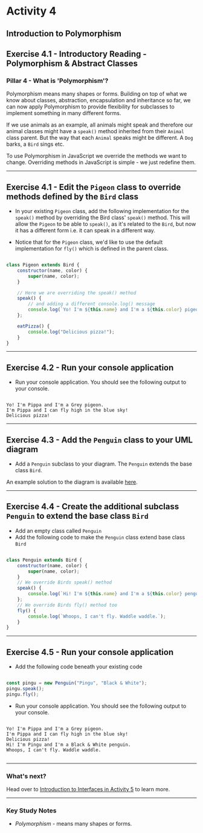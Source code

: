 # Activity 4
## Introduction to Polymorphism

## Exercise 4.1 - Introductory Reading - Polymorphism & Abstract Classes

### Pillar 4 - What is 'Polymorphism'?

Polymorphism means many shapes or forms. Building on top of what we know about classes, abstraction, encapsulation and inheritance so far, we can now apply Polymorphism to provide flexibility for subclasses to implement something in many different forms. 

If we use animals as an example, all animals might speak and therefore our animal classes might have a `speak()` method inherited from their `Animal` class parent. But the way that each `Animal` speaks might be different. A `Dog` barks, a `Bird` sings etc. 

To use Polymorphism in JavaScript we override the methods we want to change. Overriding methods in JavaScript is simple - we just redefine them. 

---

## Exercise 4.1 - Edit the `Pigeon` class to override methods defined by the `Bird` class

- In your existing `Pigeon` class, add the following implementation for the `speak()` method by overriding the Bird class' `speak()` method. This will allow the `Pigeon` to be able to `speak()`, as it's related to the `Bird`, but now it has a different form i.e. it can speak in a different way.

- Notice that for the `Pigeon` class, we'd like to use the default implementation for `fly()` which is defined in the parent class.


```JavaScript

class Pigeon extends Bird {
    constructor(name, color) {
        super(name, color);
    }

    // Here we are overriding the speak() method
    speak() {
        // and adding a different console.log() message
        console.log(`Yo! I'm ${this.name} and I'm a ${this.color} pigeon.`);
    };

    eatPizza() {
        console.log("Delicious pizza!");
    }
}

```

---
## Exercise 4.2 - Run your console application

- Run your console application. You should see the following output to your console.

```

Yo! I'm Pippa and I'm a Grey pigeon.
I'm Pippa and I can fly high in the blue sky!
Delicious pizza!

```

---

## Exercise 4.3 - Add the `Penguin` class to your UML diagram

- Add a `Penguin` subclass to your diagram. The `Penguin` extends the base class `Bird`.

An example solution to the diagram is available [here](../solutions/activity_4_exercise_4.6.png).

---

## Exercise 4.4 - Create the additional subclass `Penguin` to extend the base class `Bird`

- Add an empty class called `Penguin`
- Add the following code to make the `Penguin` class extend base class `Bird`

```JavaScript

class Penguin extends Bird {
    constructor(name, color) {
        super(name, color); 
    }
    // We override Birds speak() method
    speak() {
        console.log(`Hi! I'm ${this.name} and I'm a ${this.color} penguin.`);
    };
    // We override Birds fly() method too
    fly() {
        console.log(`Whoops, I can't fly. Waddle waddle.`);
    }
}

```

---

## Exercise 4.5 - Run your console application

- Add the following code beneath your existing code

```JavaScript

const pingu = new Penguin("Pingu", "Black & White");
pingu.speak();
pingu.fly();

```

- Run your console application. You should see the following output to your console.

```

Yo! I'm Pippa and I'm a Grey pigeon.
I'm Pippa and I can fly high in the blue sky!
Delicious pizza!
Hi! I'm Pingu and I'm a Black & White penguin.
Whoops, I can't fly. Waddle waddle.


```
---

### What's next?

Head over to [Introduction to Interfaces in Activity 5](./activity_5.md) to learn more.

---

### Key Study Notes

- *Polymorphism* - means many shapes or forms.